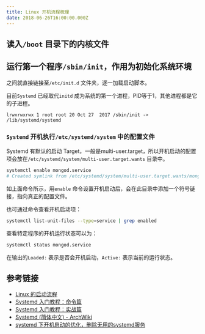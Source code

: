```yaml
---
title: Linux 开机流程梳理
date: 2018-06-26T16:00:00.000Z
---
```


## 读入`/boot` 目录下的内核文件

## 运行第一个程序`/sbin/init`，作用为初始化系统环境

之间就直接链接至`/etc/init.d` 文件夹，逐一加载启动脚本。

目前`Systemd` 已经取代`initd` 成为系统的第一个进程，PID等于1，其他进程都是它的子进程。

```
lrwxrwxrwx 1 root root 20 Oct 27  2017 /sbin/init -> /lib/systemd/systemd
```

### `Systemd` 开机执行`/etc/systemd/system` 中的配置文件

Systemd 有默认的启动 Target，一般是multi-user.target，所以开机启动的配置项会放在`/etc/systemd/system/multi-user.target.wants` 目录中。

```bash
systemctl enable mongod.service
# Created symlink from /etc/systemd/system/multi-user.target.wants/mongod.service to /lib/systemd/system/mongod.service.
```

如上面命令所示，用`enable` 命令设置开机启动后，会在此目录中添加一个符号链接，指向真正的配置文件。

也可通过命令查看开机启动项：

```bash
systemctl list-unit-files --type=service | grep enabled
```

查看特定程序的开机运行状态可以为：

```bash
systemctl status mongod.service
```

在输出的`Loaded:` 表示是否会开机启动，`Active:` 表示当前的运行状态。

## 参考链接

- [Linux 的启动流程](http://www.ruanyifeng.com/blog/2013/08/linux_boot_process.html)
- [Systemd 入门教程：命令篇](http://www.ruanyifeng.com/blog/2016/03/systemd-tutorial-commands.html)
- [Systemd 入门教程：实战篇](http://www.ruanyifeng.com/blog/2016/03/systemd-tutorial-part-two.html)
- [Systemd (简体中文) - ArchWiki](https://wiki.archlinux.org/index.php/systemd_(%E7%AE%80%E4%BD%93%E4%B8%AD%E6%96%87))
- [systemd 下开机启动的优化，删除无用的systemd服务](https://www.centos.bz/2018/03/systemd-%E4%B8%8B%E5%BC%80%E6%9C%BA%E5%90%AF%E5%8A%A8%E7%9A%84%E4%BC%98%E5%8C%96%EF%BC%8C%E5%88%A0%E9%99%A4%E6%97%A0%E7%94%A8%E7%9A%84systemd%E6%9C%8D%E5%8A%A1/)